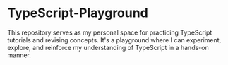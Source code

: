 # TypeScript-Playground
This repository serves as my personal space for practicing TypeScript tutorials and revising concepts. It's a playground where I can experiment, explore, and reinforce my understanding of TypeScript in a hands-on manner.
